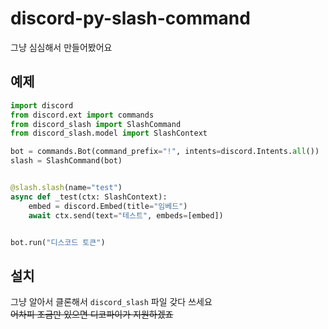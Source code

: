 # discord-py-slash-command
그냥 심심해서 만들어봤어요  

## 예제
```py
import discord
from discord.ext import commands
from discord_slash import SlashCommand
from discord_slash.model import SlashContext

bot = commands.Bot(command_prefix="!", intents=discord.Intents.all())
slash = SlashCommand(bot)


@slash.slash(name="test")
async def _test(ctx: SlashContext):
    embed = discord.Embed(title="임베드")
    await ctx.send(text="테스트", embeds=[embed])


bot.run("디스코드 토큰")
```

## 설치
그냥 알아서 클론해서 `discord_slash` 파일 갖다 쓰세요  
~~어차피 조금만 있으면 디코파이가 지원하겠죠~~